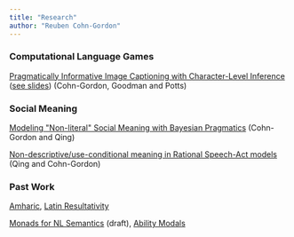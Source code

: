 ```yaml
---
title: "Research"
author: "Reuben Cohn-Gordon"
---
```


### Computational Language Games

[Pragmatically Informative Image Captioning with Character-Level Inference](https://arxiv.org/abs/1804.05417) ([see slides](/docs/naacl_slides.pdf)) (Cohn-Gordon, Goodman and Potts)

### Social Meaning

[Modeling "Non-literal" Social Meaning with Bayesian Pragmatics](/docs/socialmet.pdf) (Cohn-Gordon and Qing)

[Non-descriptive/use-conditional meaning in Rational Speech-Act models](/docs/usecond.pdf) (Qing and Cohn-Gordon)

### Past Work

[Amharic](/docs/amharic.pdf), [Latin Resultativity](/docs/resultatives.pdf)

[Monads for NL Semantics](/docs/monads.pdf) (draft), [Ability Modals](/docs/modals.pdf)
